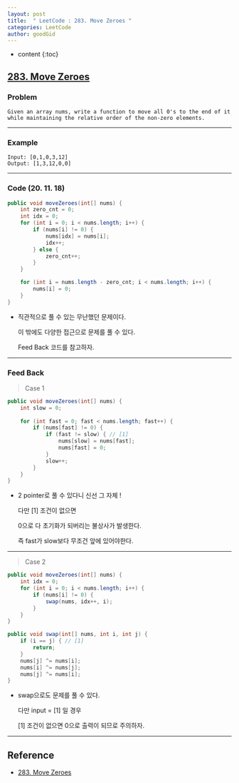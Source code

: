 ```yaml
---
layout: post
title:  " LeetCode : 283. Move Zeroes "
categories: LeetCode
author: goodGid
---
```

* content
{:toc}

## [283. Move Zeroes](https://leetcode.com/problems/move-zeroes/)

### Problem

```
Given an array nums, write a function to move all 0's to the end of it while maintaining the relative order of the non-zero elements.
```

---

### Example

```
Input: [0,1,0,3,12]
Output: [1,3,12,0,0]
```



---

### Code (20. 11. 18)

``` java
public void moveZeroes(int[] nums) {
    int zero_cnt = 0;
    int idx = 0;
    for (int i = 0; i < nums.length; i++) {
        if (nums[i] != 0) {
            nums[idx] = nums[i];
            idx++;
        } else {
            zero_cnt++;
        }
    }

    for (int i = nums.length - zero_cnt; i < nums.length; i++) {
        nums[i] = 0;
    }
}
```

* 직관적으로 풀 수 있는 무난했던 문제이다.
  
  이 밖에도 다양한 접근으로 문제를 풀 수 있다.
  
  Feed Back 코드를 참고하자.


---

### Feed Back

> Case 1

``` java
public void moveZeroes(int[] nums) {
    int slow = 0;
    
    for (int fast = 0; fast < nums.length; fast++) {
        if (nums[fast] != 0) {
            if (fast != slow) { // [1]
                nums[slow] = nums[fast];
                nums[fast] = 0;
            }
            slow++;
        }
    }
}
```

* 2 pointer로 풀 수 있다니 신선 그 자체 !

  다만 [1] 조건이 없으면

  0으로 다 초기화가 되버리는 불상사가 발생한다.

  즉 fast가 slow보다 무조건 앞에 있어야한다.

---

> Case 2

``` java
public void moveZeroes(int[] nums) {
    int idx = 0;
    for (int i = 0; i < nums.length; i++) {
        if (nums[i] != 0) {
            swap(nums, idx++, i);
        }
    }
}

public void swap(int[] nums, int i, int j) {
    if (i == j) { // [1]
        return;
    }
    nums[j] ^= nums[i];
    nums[i] ^= nums[j];
    nums[j] ^= nums[i];
}
```

* swap으로도 문제를 풀 수 있다.

  다만 input = [1] 일 경우

  [1] 조건이 없으면 0으로 출력이 되므로 주의하자.


---

## Reference

* [283. Move Zeroes](https://leetcode.com/problems/move-zeroes/)
